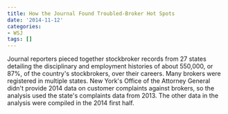 ```yaml
---
title: How the Journal Found Troubled-Broker Hot Spots
date: '2014-11-12'
categories:
- WSJ
tags: []
---
```

Journal reporters pieced together stockbroker records from 27 states detailing the disciplinary and employment histories of about 550,000, or 87%, of the country's stockbrokers, over their careers. Many brokers were registered in multiple states. New York's Office of the Attorney General didn't provide 2014 data on customer complaints against brokers, so the analysis used the state's complaints data from 2013. The other data in the analysis were compiled in the 2014 first half.